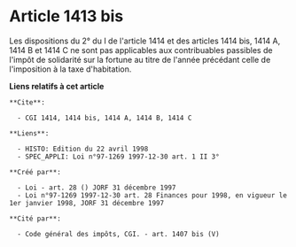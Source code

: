 # Article 1413 bis

Les dispositions du 2° du I de l'article 1414 et des articles 1414 bis, 1414 A, 1414 B et 1414 C ne sont pas applicables aux
contribuables passibles de l'impôt de solidarité sur la fortune au titre de l'année précédant celle de l'imposition à la taxe
d'habitation.

**Liens relatifs à cet article**

	**Cite**:

	  - CGI 1414, 1414 bis, 1414 A, 1414 B, 1414 C

	**Liens**:

	  - HISTO: Edition du 22 avril 1998
	  - SPEC_APPLI: Loi n°97-1269 1997-12-30 art. 1 II 3°

	**Créé par**:

	  - Loi - art. 28 () JORF 31 décembre 1997
	  - Loi n°97-1269 1997-12-30 art. 28 Finances pour 1998, en vigueur le 1er janvier 1998, JORF 31 décembre 1997

	**Cité par**:

	  - Code général des impôts, CGI. - art. 1407 bis (V)
